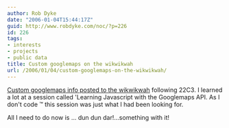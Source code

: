 ```yaml
---
author: Rob Dyke
date: "2006-01-04T15:44:17Z"
guid: http://www.robdyke.com/noc/?p=226
id: 226
tags:
- interests
- projects
- public data
title: Custom googlemaps on the wikwikwah
url: /2006/01/04/custom-googlemaps-on-the-wikwikwah/
---
```

[Custom googlemaps info posted to the wikwikwah](http://www.robdyke.com/wikwikwah/index.php/Custom_googlemaps) following 22C3. I learned a lot at a session called 'Learning Javascript with the Googlemaps API. As I don't code &#8482; this session was just what I had been looking for.

All I need to do now is ... dun dun dar!...something with it!